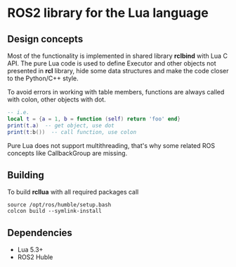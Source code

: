 # ROS2 library for the Lua language

## Design concepts

Most of the functionality is implemented in shared library **rclbind** with Lua C API. The pure Lua code
is used to define Executor and other objects not presented in **rcl** library, hide some data structures
and make the code closer to the Python/C++ style.

To avoid errors in working with table members, functions are always called with colon, other objects with dot.
```lua
-- i.e.
local t = {a = 1, b = function (self) return 'foo' end}
print(t.a)  -- get object, use dot
print(t:b())  -- call function, use colon
```

Pure Lua does not support multithreading, that's why some related ROS concepts like CallbackGroup are missing.

## Building

To build **rcllua** with all required packages call
```
source /opt/ros/humble/setup.bash
colcon build --symlink-install
```

## Dependencies
- Lua 5.3+
- ROS2 Huble
